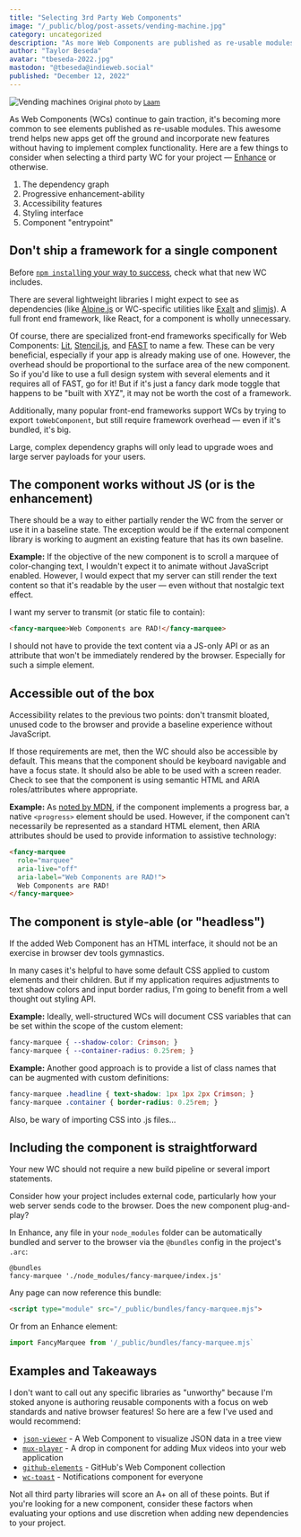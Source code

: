```yaml
---
title: "Selecting 3rd Party Web Components"
image: "/_public/blog/post-assets/vending-machine.jpg"
category: uncategorized
description: "As more Web Components are published as re-usable modules, it's helpful to have some criteria when selecting third party libraries to incorporate new features."
author: "Taylor Beseda"
avatar: "tbeseda-2022.jpg"
mastodon: "@tbeseda@indieweb.social"
published: "December 12, 2022"
---
```


![Vending machines](/_public/blog/post-assets/vending-machine.jpg)
<small>Original photo by [Laam](https://unsplash.com/@laam)</small>

As Web Components (WCs) continue to gain traction, it's becoming more common to see elements published as re-usable modules. This awesome trend helps new apps get off the ground and incorporate new features without having to implement complex functionality. Here are a few things to consider when selecting a third party WC for your project — [Enhance](https://enhance.dev) or otherwise.

1. The dependency graph
2. Progressive enhancement-ability
3. Accessibility features
4. Styling interface
5. Component "entrypoint"

## Don't ship a framework for a single component

Before [`npm install`ing your way to success](https://blog.begin.com/posts/2022-03-22-dont-npm-install-your-way-to-success), check what that new WC includes.

There are several lightweight libraries I might expect to see as dependencies (like [Alpine.js](https://alpinejs.dev/) or WC-specific utilities like [Exalt](https://github.com/exalt/exalt) and [slimjs](https://github.com/slimjs/slim.js)). A full front end framework, like React, for a component is wholly unnecessary.

Of course, there are specialized front-end frameworks specifically for Web Components: [Lit](https://lit.dev/), [Stencil.js](https://stenciljs.com/), and [FAST](https://www.fast.design/) to name a few. These can be very beneficial, especially if your app is already making use of one. However, the overhead should be proportional to the surface area of the new component. So if you'd like to use a full design system with several elements and it requires all of FAST, go for it! But if it's just a fancy dark mode toggle that happens to be "built with XYZ", it may not be worth the cost of a framework.

Additionally, many popular front-end frameworks support WCs by trying to export `toWebComponent`, but still require framework overhead — even if it's bundled, it's big.

Large, complex dependency graphs will only lead to upgrade woes and large server payloads for your users.

## The component works without JS (or is the enhancement)

There should be a way to either partially render the WC from the server or use it in a baseline state. The exception would be if the external component library is working to augment an existing feature that has its own baseline.

**Example:** If the objective of the new component is to scroll a marquee of color-changing text, I wouldn't expect it to animate without JavaScript enabled. However, I would expect that my server can still render the text content so that it's readable by the user — even without that nostalgic text effect.

I want my server to transmit (or static file to contain):

```html
<fancy-marquee>Web Components are RAD!</fancy-marquee>
```

I should not have to provide the text content via a JS-only API or as an attribute that won't be immediately rendered by the browser. Especially for such a simple element.

## Accessible out of the box

Accessibility relates to the previous two points: don't transmit bloated, unused code to the browser and provide a baseline experience without JavaScript.

If those requirements are met, then the WC should also be accessible by default. This means that the component should be keyboard navigable and have a focus state. It should also be able to be used with a screen reader. Check to see that the component is using semantic HTML and ARIA roles/attributes where appropriate.

**Example:** As [noted by MDN](https://developer.mozilla.org/en-US/docs/Web/Accessibility/ARIA), if the component implements a progress bar, a native `<progress>` element should be used.
However, if the component can't necessarily be represented as a standard HTML element, then ARIA attributes should be used to provide information to assistive technology:

```html
<fancy-marquee
  role="marquee"
  aria-live="off"
  aria-label="Web Components are RAD!">
  Web Components are RAD!
</fancy-marquee>
```

## The component is style-able (or "headless")

If the added Web Component has an HTML interface, it should not be an exercise in browser dev tools gymnastics.

In many cases it's helpful to have some default CSS applied to custom elements and their children. But if my application requires adjustments to text shadow colors and input border radius, I'm going to benefit from a well thought out styling API.

**Example:** Ideally, well-structured WCs will document CSS variables that can be set within the scope of the custom element:

```css
fancy-marquee { --shadow-color: Crimson; }
fancy-marquee { --container-radius: 0.25rem; }
```

**Example:** Another good approach is to provide a list of class names that can be augmented with custom definitions:

```css
fancy-marquee .headline { text-shadow: 1px 1px 2px Crimson; }
fancy-marquee .container { border-radius: 0.25rem; }
```

Also, be wary of importing CSS into .js files…

## Including the component is straightforward

Your new WC should not require a new build pipeline or several import statements.

Consider how your project includes external code, particularly how your web server sends code to the browser. Does the new component plug-and-play?

In Enhance, any file in your `node_modules` folder can be automatically bundled and server to the browser via the `@bundles` config in the project's `.arc`:

<!-- TODO: Update this example to use rollup plugin via `app/browser` instead of `@bundles` -->

```arc
@bundles
fancy-marquee './node_modules/fancy-marquee/index.js'
```

Any page can now reference this bundle:

```html
<script type="module" src="/_public/bundles/fancy-marquee.mjs">
```

Or from an Enhance element:

```javascript
import FancyMarquee from '/_public/bundles/fancy-marquee.mjs`
```

## Examples and Takeaways

I don't want to call out any specific libraries as "unworthy" because I'm stoked anyone is authoring reusable components with a focus on web standards and native browser features! So here are a few I've used and would recommend:

- [`json-viewer`](https://www.webcomponents.org/element/@alenaksu/json-viewer) - A Web Component to visualize JSON data in a tree view
- [`mux-player`](https://docs.mux.com/guides/video/mux-player) - A drop in component for adding Mux videos into your web application
- [`github-elements`](https://github.com/github/github-elements) - GitHub's Web Component collection
- [`wc-toast`](https://abdmmar.github.io/wc-toast/) - Notifications component for everyone

Not all third party libraries will score an A+ on all of these points. But if you're looking for a new component, consider these factors when evaluating your options and use discretion when adding new dependencies to your project.
